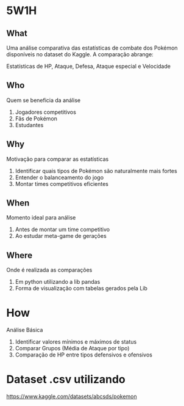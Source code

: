 # 5W1H

## What 

<p>Uma análise comparativa das estatísticas de combate dos Pokémon disponíveis no dataset do Kaggle. A comparação abrange: </p>
<p>Estatísticas de HP, Ataque, Defesa, Ataque especial e Velocidade</p>

## Who

<p>Quem se beneficia da análise</p>
<ol>
<li>Jogadores competitivos</li>
<li>Fãs de Pokémon</li>
<li>Estudantes</li>
</ol>

## Why

<p>Motivação para comparar as estatísticas</p>
<ol>
<li>Identificar quais tipos de Pokémon são naturalmente mais fortes</li>
<li>Entender o balanceamento do jogo</li>
<li>Montar times competitivos eficientes</li>
</ol>

## When

<p>Momento ideal para análise</p>
<ol>
<li>Antes de montar um time competitivo</li>
<li>Ao estudar meta-game de gerações</li>
</ol>

## Where

<p>Onde é realizada as comparações</p>
<ol>
<li>Em python utilizando a lib pandas</li>
<li>Forma de visualização com tabelas gerados pela Lib</li>
</ol>

# How

<p>Análise Básica</p>
<ol>
<li>Identificar valores mínimos e máximos de status</li>
<li>Comparar Grupos (Média de Ataque por tipo)</li>
<li>Comparação de HP entre tipos defensivos e ofensivos</li>
</ol>

# Dataset .csv utilizando
<https://www.kaggle.com/datasets/abcsds/pokemon>